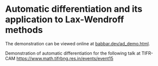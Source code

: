 # Automatic differentiation and its application to Lax-Wendroff methods

The demonstration can be viewed online at [babbar.dev/ad_demo.html](https://babbar.dev/ad_demo.html).
 
Demonstration of automatic differentiation for the following talk at TIFR-CAM https://www.math.tifrbng.res.in/events/event15
